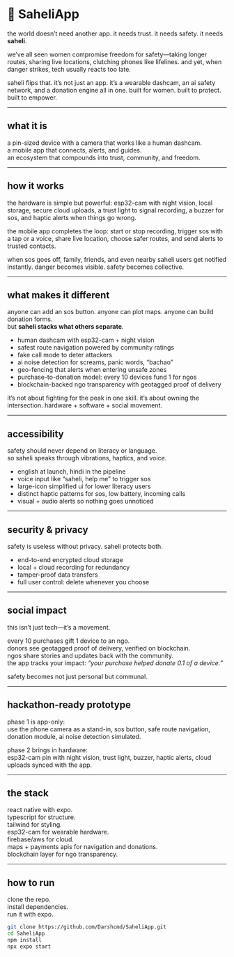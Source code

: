 # 🌸 SaheliApp

the world doesn’t need another app. it needs trust. it needs safety. it needs **saheli**.  

we’ve all seen women compromise freedom for safety—taking longer routes, sharing live locations, clutching phones like lifelines. and yet, when danger strikes, tech usually reacts too late.  

saheli flips that. it’s not just an app. it’s a wearable dashcam, an ai safety network, and a donation engine all in one. built for women. built to protect. built to empower.  

---

## what it is

a pin-sized device with a camera that works like a human dashcam.  
a mobile app that connects, alerts, and guides.  
an ecosystem that compounds into trust, community, and freedom.  

---

## how it works

the hardware is simple but powerful: esp32-cam with night vision, local storage, secure cloud uploads, a trust light to signal recording, a buzzer for sos, and haptic alerts when things go wrong.  

the mobile app completes the loop: start or stop recording, trigger sos with a tap or a voice, share live location, choose safer routes, and send alerts to trusted contacts.  

when sos goes off, family, friends, and even nearby saheli users get notified instantly. danger becomes visible. safety becomes collective.  

---

## what makes it different

anyone can add an sos button. anyone can plot maps. anyone can build donation forms.  
but **saheli stacks what others separate**.  

- human dashcam with esp32-cam + night vision  
- safest route navigation powered by community ratings  
- fake call mode to deter attackers  
- ai noise detection for screams, panic words, “bachao”  
- geo-fencing that alerts when entering unsafe zones  
- purchase-to-donation model: every 10 devices fund 1 for ngos  
- blockchain-backed ngo transparency with geotagged proof of delivery  

it’s not about fighting for the peak in one skill. it’s about owning the intersection. hardware + software + social movement.  

---

## accessibility

safety should never depend on literacy or language.  
so saheli speaks through vibrations, haptics, and voice.  

- english at launch, hindi in the pipeline  
- voice input like “saheli, help me” to trigger sos  
- large-icon simplified ui for lower literacy users  
- distinct haptic patterns for sos, low battery, incoming calls  
- visual + audio alerts so nothing goes unnoticed  

---

## security & privacy

safety is useless without privacy. saheli protects both.  

- end-to-end encrypted cloud storage  
- local + cloud recording for redundancy  
- tamper-proof data transfers  
- full user control: delete whenever you choose  

---

## social impact

this isn’t just tech—it’s a movement.  

every 10 purchases gift 1 device to an ngo.  
donors see geotagged proof of delivery, verified on blockchain.  
ngos share stories and updates back with the community.  
the app tracks your impact: *“your purchase helped donate 0.1 of a device.”*  

safety becomes not just personal but communal.  

---

## hackathon-ready prototype

phase 1 is app-only:  
use the phone camera as a stand-in, sos button, safe route navigation, donation module, ai noise detection simulated.  

phase 2 brings in hardware:  
esp32-cam pin with night vision, trust light, buzzer, haptic alerts, cloud uploads synced with the app.  

---

## the stack

react native with expo.  
typescript for structure.  
tailwind for styling.  
esp32-cam for wearable hardware.  
firebase/aws for cloud.  
maps + payments apis for navigation and donations.  
blockchain layer for ngo transparency.  

---

## how to run

clone the repo.  
install dependencies.  
run it with expo.  

```bash
git clone https://github.com/Darshcmd/SaheliApp.git
cd SaheliApp
npm install
npx expo start
